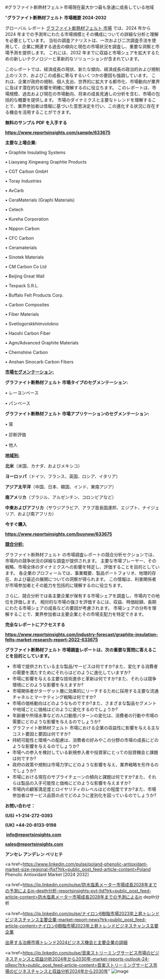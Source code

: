 #グラファイト断熱材フェルト市場現在最大かつ最も急速に成長している地域

"<strong>グラファイト断熱材フェルト 市場概要 2024-2032</strong>

グローバル レポート <a href=https://www.reportsinsights.com/sample/633675>グラファイト断熱材フェルト 市場</a> では、2024 年から 2024 年までの予測年にわたる市場規模とその構成についての詳細な分析と理解を必要としています。 当社の調査アナリストは、一次および二次調査手法を使用して、企業に関連する過去の傾向と現在の市場状況を調査し、重要な洞察と市場予測を提供します。 これには、2032 年までに収益と市場シェアを拡大​​するための新しいテクノロジーと革新的なソリューションが含まれています。

このレポートでは、経済成長の現状、新たな傾向、経済成長の政治的および規制上のリスク、およびこの成長に寄与するいくつかの要因も強調しています。 これは、企業が政府の規制、個人支出、世界的に拡大する都市化、市場動向が業界に及ぼす潜在的な影響を明確に理解するのに役立ちます。 このレポートは、市場規模、過去および現在の市場動向、将来の成長見通しの分析を含む、市場の包括的な概要を提供します。 市場のダイナミクスと主要なトレンドを理解することで、業界参加者は情報に基づいた意思決定を行い、この進化する状況に存在する機会を活用することができます。

<strong><b>無料のサンプル PDF を入手する</b></strong>

<a href=https://www.reportsinsights.com/sample/633675><strong><u>https://www.reportsinsights.com/sample/633675</u></strong></a>

<strong>主要な上場企業:</strong>

• Graphite Insulating Systems

• Liaoyang Xingwang Graphtie Products

• CGT Carbon GmbH

• Toray Industries

• AvCarb

• CeraMaterials (Graphi Materials)

• Cetech

• Kureha Corporation

• Nippon Carbon

• CFC Carbon

• Ceramaterials

• Sinotek Materials

• CM Carbon Co Ltd

• Beijing Great Wall

• Texpack S.R.L.

• Buffalo Felt Products Corp.

• Carbon Composites

• Fiber Materials

• Svetlogorskkhimvolokno

• Haoshi Carbon Fiber

• Agm/Advanced Graphite Materials

• Chemshine Carbon

• Anshan Sinocarb Carbon Fibers

<strong><u>市場セグメンテーション</u></strong><strong><u>:</u></strong>

<strong>グラファイト断熱材フェルト 市場タイプのセグメンテーション:</strong>

• レーヨンベース

• パンベース

<strong>グラファイト断熱材フェルト 市場アプリケーションのセグメンテーション:</strong>

• 窯

• 診断評価

• 他人

<strong><u>地域別</u></strong><strong><u>:</u></strong>

<strong>北米</strong>（米国、カナダ、およびメキシコ）

<strong>ヨーロッパ</strong>（ドイツ、フランス、英国、ロシア、イタリア）

<strong>アジア太平洋</strong>（中国、日本、韓国、インド、東南アジア）

<strong>南アメリカ</strong>（ブラジル、アルゼンチン、コロンビアなど）

<strong>中東およびアフリカ</strong>（サウジアラビア、アラブ首長国連邦、エジプト、ナイジェリア、および南アフリカ）

<strong>今すぐ購入</strong>

<a href=https://www.reportsinsights.com/buynow/633675><strong><u>https://www.reportsinsights.com/buynow/633675</u></strong></a>

<strong><u>競合分析:</u></strong>

グラファイト断熱材フェルト の市場調査レポートの競合分析セクションでは、市場内の競争状況の詳細な調査が提供されます。 主要な市場プレーヤー、その戦略、市場全体のダイナミクスへの影響を特定し、評価することを目的としています。 各企業のプロフィールでは、事業概要、製品ポートフォリオ、地理的存在、および最近の展開についての洞察が得られます。 この情報は、利害関係者が市場参加者とその能力を包括的に理解するのに役立ちます。

さらに、競合分析では各主要企業が保有する市場シェアを調査し、市場内での地位を評価します。 相対的な市場の強さを評価するには、収益、時価総額、長期にわたる市場シェアの成長などの要因が考慮されます。 市場シェアの分布を理解することで、業界参加者は主要企業とその市場支配力を特定できます。

<strong>完全なレポートにアクセスする</strong>

<a href=https://www.reportsinsights.com/industry-forecast/graphite-insulation-felts-market-research-report-2022-633675><strong><u><b>https://www.reportsinsights.com/industry-forecast/graphite-insulation-felts-market-research-report-2022-633675</b></u></strong></a>

<strong><b>グラファイト断熱材フェルト 市場調査レポートは、次の重要な質問に答えることを目的としています。</b></strong>
<ul>
  <li>市場で提供されている主な製品/サービスは何ですか?また、変化する消費者の需要を満たすためにそれらはどのように進化していますか?</li>
  <li>市場に影響を与える主要な技術進歩と革新は何ですか?また、それらは競争環境にどのような影響を与えますか?</li>
  <li>市場関係者がターゲット層に効果的にリーチするために採用する主要な流通チャネルとマーケティング戦略は何ですか?</li>
  <li>市場の価格動向はどのようなものですか?また、さまざまな製品セグメントや地域ごとに価格はどのように変化するのでしょうか?</li>
  <li>年齢層や所得水準などの人口動態パターンの変化は、消費者の行動や市場の需要にどのような影響を与えるのでしょうか?</li>
  <li>グラファイト断熱材フェルト 市場における企業の収益性に影響を与える主なコスト要因と要因は何ですか?</li>
  <li>持続可能性と環境への配慮は、消費者の好みやこの分野の市場の成長にどのような影響を与えるのでしょうか?</li>
  <li>市場への参入を検討している新規参入者や投資家にとっての投資機会と課題は何ですか?</li>
  <li>政府の政策や規制は市場力学にどのような影響を与え、業界戦略を形作るのでしょうか?</li>
  <li>市場における現在のサプライチェーンの傾向と課題は何ですか?また、それらは製品の入手可能性と価格にどのような影響を与えますか?</li>
  <li>市場内の顧客満足度とロイヤリティのレベルはどの程度ですか?また、市場参加者はサービス品質の点でどのように差別化を図っているのでしょうか?</li>
</ul>
<strong>お問い合わせ：</strong>

<strong>(US) +1-214-272-0393</strong>

<strong>(UK) +44-20-8133-9198</strong>

<strong> </strong><a href=info@reportsinsights.com><strong><u>info@reportsinsights.com</u></strong></a>

<a href=sales@reportsinsights.com><strong><u>sales@reportsinsights.com</u></strong></a>

<strong>アンセレ アンデレン ベリヒテ</strong>

<a href=https://www.linkedin.com/pulse/poland-phenolic-antioxidant-market-size-regional-lfjxf?trk=public_post_feed-article-content>Poland Phenolic Antioxidant Market [2024 2032]</a>

<a href=https://jp.linkedin.com/pulse/防水塩素メーター市場成長2028年までの予測によるin-depth分析-reportsinsights-pvt-ltd?trk=public_post_feed-article-content>防水塩素メーター市場成長2028年までの予測によるin depth分析</a>

<a href=https://jp.linkedin.com/pulse/ナイロン6樹脂市場2023年上昇トレンドビジネスチャンス主要企業-market-report-news?trk=public_post_feed-article-content>ナイロン6樹脂市場2023年上昇トレンドビジネスチャンス主要企業</a>

<a href=https://www.linkedin.com/pulse/出産する治療市場トレンド2024ビジネス機会と主要企業の詳細-reports-insights-expert-ryiaf/>出産する治療市場トレンド2024ビジネス機会と主要企業の詳細</a>

<a href=https://jp.linkedin.com/pulse/音楽ストリーミングサービス市場のビジネスチャンスと収益分析2024年から2030年-market-reports-outlook-24-q9exc?trk=public_post_feed-article-content>音楽ストリーミングサービス市場のビジネスチャンスと収益分析2024年から2030年</a>"
![image](https://github.com/ahaan12367/RIMarket24/assets/158471582/34ee7295-c93b-4ee7-98e6-6584ab00964c)
